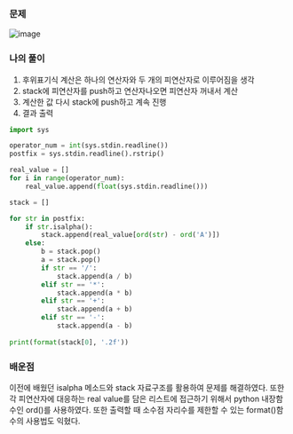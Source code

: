 ### 문제
![image](https://user-images.githubusercontent.com/69138191/201482214-c1f729ee-863a-42c4-92f2-c422f2c6c7bb.png)

### 나의 풀이
1. 후위표기식 계산은 하나의 연산자와 두 개의 피연산자로 이루어짐을 생각
2. stack에 피연산자를 push하고 연산자나오면 피연산자 꺼내서 계산
3. 계산한 값 다시 stack에 push하고 계속 진행
4. 결과 출력

```python
import sys

operator_num = int(sys.stdin.readline())
postfix = sys.stdin.readline().rstrip()

real_value = []
for i in range(operator_num):
    real_value.append(float(sys.stdin.readline()))

stack = []

for str in postfix:
    if str.isalpha():
        stack.append(real_value[ord(str) - ord('A')])
    else:
        b = stack.pop()
        a = stack.pop()
        if str == '/':
            stack.append(a / b)
        elif str == '*':
            stack.append(a * b)
        elif str == '+':
            stack.append(a + b)
        elif str == '-':
            stack.append(a - b)
    
print(format(stack[0], '.2f'))
```

### 배운점
이전에 배웠던 isalpha 메소드와 stack 자료구조를 활용하여 문제를 해결하였다.
또한 각 피연산자에 대응하는 real value를 담은 리스트에 접근하기 위해서 python
내장함수인 ord()를 사용하였다. 또한 출력할 때 소수점 자리수를 제한할 수 있는
format()함수의 사용법도 익혔다.
